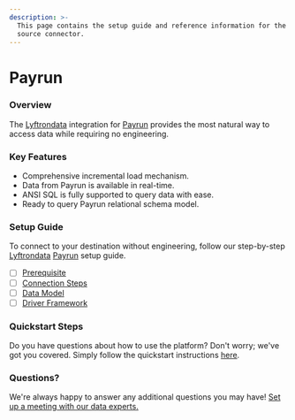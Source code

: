 ```yaml
---
description: >-
  This page contains the setup guide and reference information for the Payrun
  source connector.
---
```


# Payrun

### Overview

The [Lyftrondata](https://www.lyftrondata.com/) integration for [Payrun](None/) provides the most natural way to access data while requiring no engineering.

### Key Features

* Comprehensive incremental load mechanism.
* Data from Payrun is available in real-time.
* ANSI SQL is fully supported to query data with ease.
* Ready to query Payrun relational schema model.

### Setup Guide

To connect to your destination without engineering, follow our step-by-step [Lyftrondata](https://www.lyftrondata.com/) [Payrun](None/) setup guide.

* [ ] [Prerequisite](prerequisite.md)
* [ ] [Connection Steps](connection-steps.md)
* [ ] [Data Model](data-model/erd.md)
* [ ] [Driver Framework](driver-framework/)

### Quickstart Steps

Do you have questions about how to use the platform? Don't worry; we've got you covered. Simply follow the quickstart instructions [here](../../).

### Questions? <a href="#questions" id="questions"></a>

We're always happy to answer any additional questions you may have! [Set up a meeting with our data experts.](https://www.lyftrondata.com/book-a-meeting/)
